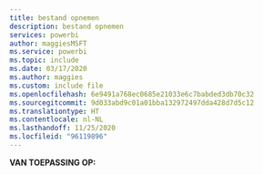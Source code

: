 ```yaml
---
title: bestand opnemen
description: bestand opnemen
services: powerbi
author: maggiesMSFT
ms.service: powerbi
ms.topic: include
ms.date: 03/17/2020
ms.author: maggies
ms.custom: include file
ms.openlocfilehash: 6e9491a768ec0685e21033e6c7babded3db70c32
ms.sourcegitcommit: 9d033abd9c01a01bba132972497dda428d7d5c12
ms.translationtype: HT
ms.contentlocale: nl-NL
ms.lasthandoff: 11/25/2020
ms.locfileid: "96119896"
---
```

**VAN TOEPASSING OP:**
